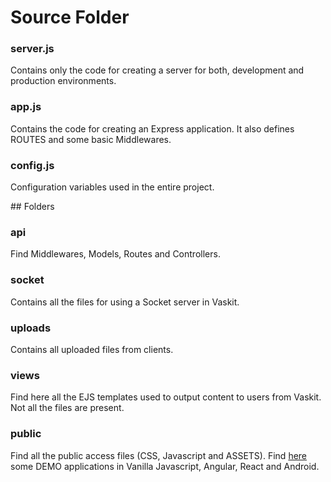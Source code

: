 # Source Folder

### server.js

Contains only the code for creating a server for both, development and production environments.

### app.js

Contains the code for creating an Express application. It also defines ROUTES and some basic Middlewares.

### config.js

Configuration variables used in the entire project.


## Folders

### api

Find Middlewares, Models, Routes and Controllers.

### socket

Contains all the files for using a Socket server in Vaskit.

### uploads

Contains all uploaded files from clients.

### views

Find here all the EJS templates used to output content to users from Vaskit.
Not all the files are present.

### public

Find all the public access files (CSS, Javascript and ASSETS).
Find [here](https://github.com/warodri/rob-haughian/tree/master/src/public/demo) 
some DEMO applications in Vanilla Javascript, Angular, React and Android.


